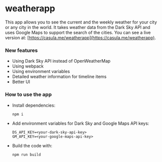 # weatherapp

This app allows you to see the current and the weekly weather for your city or any city in the world. It takes weather data from the Dark Sky API and uses Google Maps to support the search of the cities. You can see a live version at: [https://casula.me/weatherapp](https://casula.me/weatherapp).

### New features

- Using Dark Sky API instead of OpenWeatherMap
- Using webpack
- Using environment variables
- Detailed weather information for timeline items
- Better UI

### How to use the app

- Install dependencies:
  ```
  npm i
  ```

- Add environment variables for Dark Sky and Google Maps API keys:
  ```
  DS_API_KEY=<your-dark-sky-api-key>
  GM_API_KEY=<your-google-maps-api-key>
  ```

- Build the code with:
  ```
  npm run build
  ```